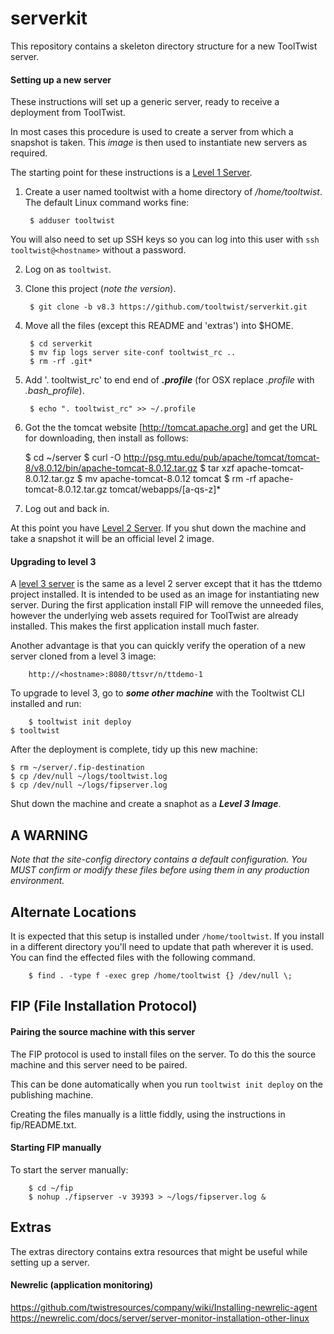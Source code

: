 serverkit  
=========

This repository contains a skeleton directory structure for a new ToolTwist server.

#### Setting up a new server
These instructions will set up a generic server, ready to receive a deployment from ToolTwist.

In most cases this procedure is used to create a server from which a snapshot is taken. This _image_ is then
used to instantiate new servers as required.

The starting point for these instructions is a [Level 1 Server](https://github.com/tooltwist/documentation/wiki/Server-Levels#level-1---os-with-pre-requisites-installed).

1. Create a user named tooltwist with a home directory of _/home/tooltwist_. The default Linux command works fine:

        $ adduser tooltwist

  You will also need to set up SSH keys so you can log into this user with `ssh tooltwist@<hostname>` without a password.

2. Log on as `tooltwist`.

3. Clone this project (_note the version_).

        $ git clone -b v8.3 https://github.com/tooltwist/serverkit.git

3. Move all the files (except this README and 'extras') into $HOME.

        $ cd serverkit
        $ mv fip logs server site-conf tooltwist_rc ..
        $ rm -rf .git*

4. Add '. tooltwist_rc' to end end of ___.profile___ (for OSX replace _.profile_ with _.bash_profile_).

        $ echo ". tooltwist_rc" >> ~/.profile

5. Got the the tomcat website [http://tomcat.apache.org] and get the URL for downloading, then install as follows:

	$ cd ~/server
        $ curl -O http://psg.mtu.edu/pub/apache/tomcat/tomcat-8/v8.0.12/bin/apache-tomcat-8.0.12.tar.gz
	$ tar xzf apache-tomcat-8.0.12.tar.gz 
        $ mv apache-tomcat-8.0.12 tomcat
        $ rm -rf apache-tomcat-8.0.12.tar.gz tomcat/webapps/[a-qs-z]*

6. Log out and back in.


At this point you have [Level 2 Server](https://github.com/tooltwist/documentation/wiki/Server-Levels#level-2---blank-server).
If you shut down the machine and take a snapshot it will be an official level 2 image.

#### Upgrading to level 3

A [level 3 server](https://github.com/tooltwist/documentation/wiki/Server-Levels#level-3---preloaded) is the
same as a level 2 server except that it has the ttdemo project installed. It is intended to
be used as an image for instantiating new server.
During the first application install FIP will remove the unneeded files, however the underlying web assets required for
ToolTwist are already installed. This makes the first application install much faster.

Another advantage is that you can quickly verify the operation of a new server cloned from a level 3 image:

        http://<hostname>:8080/ttsvr/n/ttdemo-1

To upgrade to level 3, go to ___some other machine___ with the Tooltwist CLI installed and run:

        $ tooltwist init deploy
	$ tooltwist

After the deployment is complete, tidy up this new machine:

	$ rm ~/server/.fip-destination
	$ cp /dev/null ~/logs/tooltwist.log
	$ cp /dev/null ~/logs/fipserver.log

Shut down the machine and create a snaphot as a ___Level 3 Image___.

## A WARNING
*Note that the _site-config_ directory contains a _default_ configuration. You MUST confirm or
modify these files before using them in any production environment.*


## Alternate Locations
It is expected that this setup is installed under `/home/tooltwist`. If you install in a different
directory you'll need to update that path wherever it is used. You can find the effected files
with the following command.

        $ find . -type f -exec grep /home/tooltwist {} /dev/null \;

## FIP (File Installation Protocol)

#### Pairing the source machine with this server
The FIP protocol is used to install files on the server. To do this the source machine and this
server need to be paired.

This can be done automatically when you run `tooltwist init deploy` on the publishing machine.

Creating the files manually is a little fiddly, using the instructions in fip/README.txt.

#### Starting FIP manually

To start the server manually:

        $ cd ~/fip
        $ nohup ./fipserver -v 39393 > ~/logs/fipserver.log &

## Extras
The extras directory contains extra resources that might be useful while setting up a server.


#### Newrelic (application monitoring)  
https://github.com/twistresources/company/wiki/Installing-newrelic-agent  
https://newrelic.com/docs/server/server-monitor-installation-other-linux  
